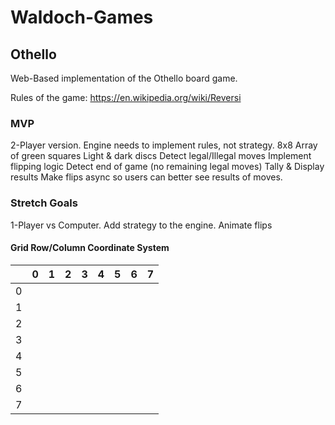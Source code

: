 # Waldoch-Games

## Othello
Web-Based implementation of the Othello board game.

Rules of the game: https://en.wikipedia.org/wiki/Reversi

### MVP
2-Player version.
Engine needs to implement rules, not strategy.
8x8 Array of green squares
Light & dark discs
Detect legal/Illegal moves
Implement flipping logic
Detect end of game (no remaining legal moves)
Tally & Display results
Make flips async so users can better see results of moves.

### Stretch Goals
1-Player vs Computer. Add strategy to the engine.
Animate flips

#### Grid Row/Column Coordinate System

|   | 0 | 1 | 2 | 3 | 4 | 5 | 6 | 7 |
| - | - | - | - | - | - | - | - | - |
| 0 |   |   |   |   |   |   |   |   |
| 1 |   |   |   |   |   |   |   |   |
| 2 |   |   |   |   |   |   |   |   |
| 3 |   |   |   |   |   |   |   |   |
| 4 |   |   |   |   |   |   |   |   |
| 5 |   |   |   |   |   |   |   |   |
| 6 |   |   |   |   |   |   |   |   |
| 7 |   |   |   |   |   |   |   |   |
